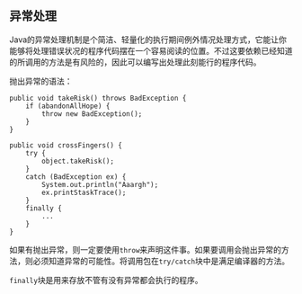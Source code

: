 ## 异常处理

Java的异常处理机制是个简洁、轻量化的执行期间例外情况处理方式，它能让你能够将处理错误状况的程序代码摆在一个容易阅读的位置。不过这要依赖已经知道的所调用的方法是有风险的，因此可以编写出处理此刻能行的程序代码。

抛出异常的语法：
```
public void takeRisk() throws BadException {
    if (abandonAllHope) {
        throw new BadException();
    }
}

public void crossFingers() {
    try {
        object.takeRisk();
    }
    catch (BadException ex) {
        System.out.println("Aaargh");
        ex.printStaskTrace();
    }
    finally {
        ...
    }
}
```
如果有抛出异常，则一定要使用`throw`来声明这件事。如果要调用会抛出异常的方法，则必须知道异常的可能性。将调用包在`try/catch`块中是满足编译器的方法。

`finally`块是用来存放不管有没有异常都会执行的程序。
